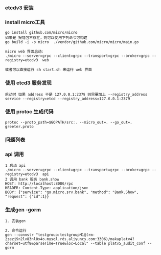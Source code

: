 ### etcdv3 安装

### install micro工具
    go install github.com/micro/micro
    如果是 报错包不存在，则可以使用下列命令可构建 
    go build -i -o micro  ./vendor/github.com/micro/micro/main.go 
    
    micro web 界面启动:
    ./micro --server=grpc --client=grpc --transport=grpc --broker=grpc --registry=etcdv3  web
    
    或者可以直接运行 sh start.sh 来运行 web 界面

### 使用 etcd3 服务发现
    启动时 如果 address 不是 127.0.0.1:2379 则需要加上 --registry_address
    service --registry=etcd --registry_address=127.0.0.1:2379
    
### 使用 protoc 生成代码 
    protoc --proto_path=$GOPATH/src:. --micro_out=. --go_out=. greeter.proto
### 问题列表

### api 调用
    1 启动 api 
    ./micro --server=grpc --client=grpc --transport=grpc --broker=grpc --registry=etcdv3  api
    2 调用 bank 服务 bank.show 
    HOST: http://localhost:8080/rpc
    HEADER: Content-Type: application/json
    BODY: {"service": "go.micro.srv.bank", "method": "Bank.Show", "request": {"id":1}}


### 生成gen -gorm
    1. 安装gen
     
    2. 命令运行
    gen --connstr "testgroup:testgroupM1@(rm-2zezj9n2lv83nl8x4o.mysql.rds.aliyuncs.com:3306)/makaplatv4?charset=utf8&parseTime=True&loc=Local" --table platv5_audit_conf --gorm